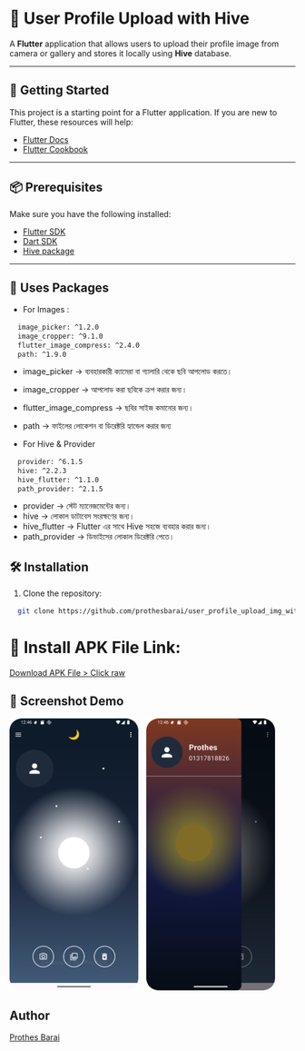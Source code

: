# 📸 User Profile Upload with Hive

A **Flutter** application that allows users to upload their profile image from camera or gallery and stores it locally using **Hive** database.

---

## 🚀 Getting Started
This project is a starting point for a Flutter application. If you are new to Flutter, these resources will help:
- [Flutter Docs](https://flutter.dev/docs)
- [Flutter Cookbook](https://docs.flutter.dev/cookbook)

---

## 📦 Prerequisites

Make sure you have the following installed:

- [Flutter SDK](https://flutter.dev/docs/get-started/install)
- [Dart SDK](https://dart.dev/get-dart)
- [Hive package](https://pub.dev/packages/hive)

---

## 🧰 Uses Packages
- For Images : 
```flutter
  image_picker: ^1.2.0
  image_cropper: ^9.1.0
  flutter_image_compress: ^2.4.0
  path: ^1.9.0
```

- image_picker → ব্যবহারকারী ক্যামেরা বা গ্যালারি থেকে ছবি আপলোড করতে।
- image_cropper → আপলোড করা ছবিকে ক্রপ করার জন্য।
- flutter_image_compress → ছবির সাইজ কমানোর জন্য।
- path → ফাইলের লোকেশন বা ডিরেক্টরি হ্যান্ডেল করার জন্য

- For Hive & Provider
```flutter
  provider: ^6.1.5
  hive: ^2.2.3
  hive_flutter: ^1.1.0
  path_provider: ^2.1.5
```

- provider → স্টেট ম্যানেজমেন্টের জন্য।
- hive → লোকাল ডাটাবেস সংরক্ষণের জন্য।
- hive_flutter → Flutter এর সাথে Hive সহজে ব্যবহার করার জন্য।
- path_provider → ডিভাইসের লোকাল ডিরেক্টরি পেতে।

## 🛠️ Installation

1. Clone the repository:
 ```bash
   git clone https://github.com/prothesbarai/user_profile_upload_img_with_hive.git
 ```


# 🚀 Install APK File Link:
[Download APK File > Click raw](https://github.com/prothesbarai/collect/blob/main/Build%20APK%20File/user_profile_with_hive.apk)



## 🚀 Screenshot Demo
<p float="left">
  <img src="./assets/images/img1.png" width="45%" style="margin-right:10px;" />
  <img src="./assets/images/img2.png" width="45%" />
</p>


## Author
[Prothes Barai](https://github.com/prothesbarai/)
